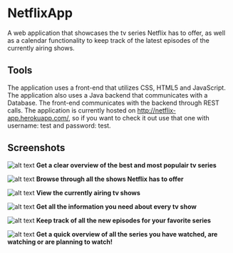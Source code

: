 # NetflixApp
A web application that showcases the tv series Netflix has to offer, as well as a calendar functionality to keep track of the latest episodes of the currently airing shows.

## Tools
The application uses a front-end that utilizes CSS, HTML5 and JavaScript. The application also uses a Java backend that communicates with a Database. The front-end communicates with the backend through REST calls. The application is currently hosted on http://netflix-app.herokuapp.com/, so if you want to check it out use that one with username: test and password: test.

## Screenshots
![alt text](https://raw.githubusercontent.com/graddus/NetflixApp/master/index.png)
**Get a clear overview of the best and most populair tv series**

![alt text](https://raw.githubusercontent.com/graddus/NetflixApp/master/series.png)
**Browse through all the shows Netflix has to offer**

![alt text](https://raw.githubusercontent.com/graddus/NetflixApp/master/currentlyairing.png)
**View the currently airing tv shows**

![alt text](https://raw.githubusercontent.com/graddus/NetflixApp/master/serie.png)
**Get all the information you need about every tv show**

![alt text](https://raw.githubusercontent.com/graddus/NetflixApp/master/agenda.png)
**Keep track of all the new episodes for your favorite series**

![alt text](https://raw.githubusercontent.com/graddus/NetflixApp/master/mylist.png)
**Get a quick overview of all the series you have watched, are watching or are planning to watch!**

